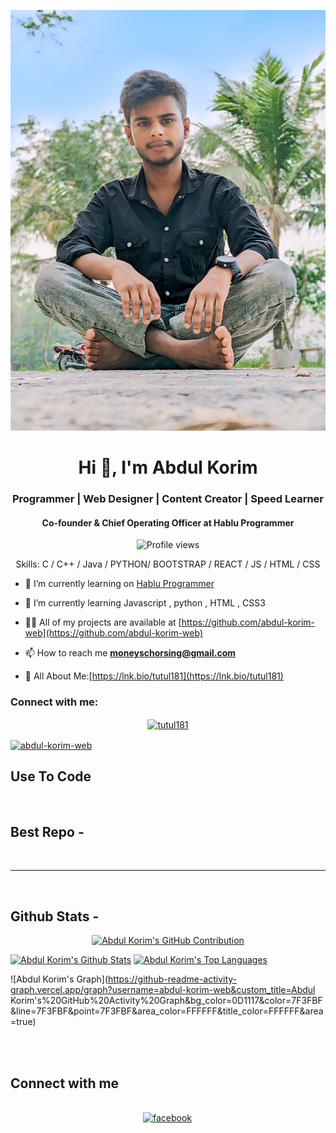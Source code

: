 
![I am abdul-korim-web](https://github.com/abdul-korim-web/abdul-korim-web/blob/main/my-photo.jpg)

<h1 align="center">Hi 👋, I'm <span>Abdul Korim</span></h1>
<h3 align="center">Programmer | Web Designer | Content Creator | Speed Learner</h3>
<h4 align="center">Co-founder & Chief Operating Officer at Hablu Programmer</h4>

<div align="center">

![Profile views](https://komarev.com/ghpvc/?username=abdul-korim-web&color=red)

Skills: C / C++ / Java / PYTHON/ BOOTSTRAP / REACT / JS / HTML / CSS

</div>

- 🔭 I’m currently learning on [Hablu Programmer](https://www.hablu-programmer.com/)

- 🌱 I’m currently learning Javascript , python , HTML , CSS3

- 👨‍💻 All of my projects are available at [https://github.com/abdul-korim-web](https://github.com/abdul-korim-web)

- 📫 How to reach me **moneyschorsing@gmail.com**

- 📄 All About Me:[https://lnk.bio/tutul181](https://lnk.bio/tutul181)

<h3 align="left">Connect with me:</h3>

<p align="center">
<a href="https://www.facebook.com/abdulkorimweb" target="blank"><img align="center" src="https://raw.githubusercontent.com/rahuldkjain/github-profile-readme-generator/master/src/images/icons/Social/facebook.svg" alt="tutul181" height="30" width="40" /></a>

<a href="https://www.linkedin.com/in/abdul-korim-52b571353/" target="blank"><img align="center" src="https://raw.githubusercontent.com/rahuldkjain/github-profile-readme-generator/master/src/images/icons/Social/linked-in-alt.svg" alt="abdul-korim-web" height="30" width="40" /></a>
</p>

## Use To Code



<br/>

## Best Repo -




<br/>
<hr/>
<br/>

## Github Stats -

<p align="center">
  <a href="https://github.com/abdul-korim-web">
    <img src="https://github-profile-summary-cards.vercel.app/api/cards/profile-details?username=abdul-korim-web&theme=radical" alt="Abdul Korim's GitHub Contribution"/>
  </a>
</p>

<a> 
    <a href="https://github.com/abdul-korim-web"><img alt="Abdul Korim's Github Stats" src="https://denvercoder1-github-readme-stats.vercel.app/api?username=abdul-korim-web&show_icons=true&count_private=true&theme=react&border_color=7F3FBF&bg_color=0D1117&title_color=F85D7F&icon_color=F8D866" height="192px" width="49.5%"/></a>
  <a href="https://github.com/abdul-korim-web"><img alt="Abdul Korim's Top Languages" src="https://denvercoder1-github-readme-stats.vercel.app/api/top-langs/?username=abdul-korim-web&langs_count=8&layout=compact&theme=react&border_color=7F3FBF&bg_color=0D1117&title_color=F85D7F&icon_color=F8D866" height="192px" width="49.5%"/></a>
  <br/>
</a>

![Abdul Korim's Graph](https://github-readme-activity-graph.vercel.app/graph?username=abdul-korim-web&custom_title=Abdul Korim's%20GitHub%20Activity%20Graph&bg_color=0D1117&color=7F3FBF&line=7F3FBF&point=7F3FBF&area_color=FFFFFF&title_color=FFFFFF&area=true)

<br/>

<br/>

## Connect with me

<div align="center">
<br/>

<a href="https://www.linkedin.com/in/abdul-korim-52b571353/" target="_blank">

<a href="https://www.facebook.com/abdulkorimweb" target="_blank">
<img src=https://img.shields.io/badge/facebook-%232E87FB.svg?&style=for-the-badge&logo=facebook&logoColor=white alt=facebook style="margin-bottom: 5px; margin-right: 2px;" />
</a>  
</div>
